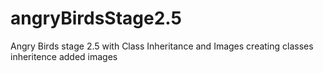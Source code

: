 # angryBirdsStage2.5
Angry Birds stage 2.5 with Class Inheritance and Images
creating classes
inheritence
added images